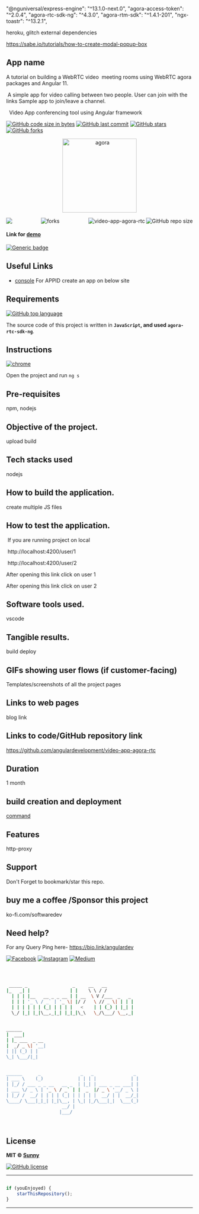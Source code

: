  "@nguniversal/express-engine": "^13.1.0-next.0",
    "agora-access-token": "^2.0.4",
    "agora-rtc-sdk-ng": "^4.3.0",
    "agora-rtm-sdk": "^1.4.1-201",
    "ngx-toastr": "^13.2.1",

heroku, glitch external dependencies


https://sabe.io/tutorials/how-to-create-modal-popup-box
## App name

A tutorial on building a WebRTC video  meeting rooms using WebRTC agora packages and Angular 11.

 A simple  app for video calling between two people. User can join with the links
Sample app to join/leave a channel.

  Video App conferencing tool using Angular framework

[![GitHub code size in bytes](https://img.shields.io/github/languages/code-size/angulardevelopment/video-app-agora-rtc?logo=github&style=social)](https://github.com/angulardevelopment/) [![GitHub last commit](https://img.shields.io/github/last-commit/angulardevelopment/video-app-agora-rtc?style=social&logo=git)](https://github.com/angulardevelopment/) [![GitHub stars](https://img.shields.io/github/stars/angulardevelopment/video-app-agora-rtc?style=social)](https://github.com/angulardevelopment/video-app-agora-rtc/stargazers) [![GitHub forks](https://img.shields.io/github/forks/angulardevelopment/video-app-agora-rtc?style=social&logo=git)](https://github.com/angulardevelopment/video-app-agora-rtc/network)

<p align="center">
<a href="#">
<img src="src/assets/download.jpg" width="200px" alt="agora"/>
</a>
</p>

<img align="left" src="http://estruyf-github.azurewebsites.net/api/VisitorHit?user=angulardevelopment&repo=video-app-agora-rtc&countColorcountColor&countColor=%237B1E7B"/>
<img align="right" src="https://img.shields.io/github/repo-size/angulardevelopment/video-app-agora-rtc?style=for-the-badge&logo=appveyor" alt="GitHub repo size"/>

<img align="right" alt="video-app-agora-rtc" src="https://socialify.git.ci/angulardevelopment/video-app-agora-rtc/image?font=Inter&forks=1&issues=1&logo=https%3A%2F%2Fencrypted-tbn0.gstatic.com%2Fimages%3Fq%3Dtbn%3AANd9GcT3XNTrF7bUh1kkqV4M7IacbSBLCqgmDAhyVV-Nf7X6nlWhB4eL4-7CfDPaxC0LmyEqX6o%26usqp%3DCAU&name=1&owner=1&pattern=Floating%20Cogs&pulls=1&stargazers=1&theme=Dark" />

<p align="center">
<img src="https://forthebadge.com/images/badges/built-with-love.svg" alt=" forks"/>
</p>

#### Link for [demo](#) 
[![Generic badge](https://img.shields.io/badge/view-demo-orange)](#)

## Useful Links

- [console](https://console.agora.io/)
For APPID create an app on below site



## Requirements

[![GitHub top language](https://img.shields.io/github/languages/top/angulardevelopment/video-app-agora-rtc?logo=html&style=social)](https://github.com/angulardevelopment/)

The source code of this project is written in **`JavaScript`, and used `agora-rtc-sdk-ng`**. 

## Instructions

[![chrome](https://img.shields.io/badge/Open-project-lightgrey.svg?logo=google-chrome&style=popout&logoColor=red)](#)

Open the project and run `ng s` 

## Pre-requisites
npm, nodejs
## Objective of the project.
upload build
## Tech stacks used
nodejs
## How to build the application.
create multiple JS files
## How to test the application.
 If you are running project on local

 http://localhost:4200/user/1

 http://localhost:4200/user/2

After opening this link click on user 1

After opening this link click on user 2
## Software tools used.
vscode
## Tangible results.
build deploy
## GIFs showing user flows (if customer-facing)
Templates/screenshots of all the project pages

## Links to web pages
blog link
## Links to code/GitHub repository link
https://github.com/angulardevelopment/video-app-agora-rtc
## Duration
1 month
## build creation and deployment
[command](https://dashboard.heroku.com/apps/testnodeappnew)
## Features
http-proxy

## Support
Don't Forget to bookmark/star this repo.

## buy me a coffee /Sponsor this project
ko-fi.com/softwaredev

## Need help?
For any Query Ping here- 
https://bio.link/angulardev

[![Facebook](https://img.shields.io/badge/Facebook-add-blue.svg?logo=facebook&logoColor=white)](https://www.facebook.com/learnangular2plus/) [![Instagram](https://img.shields.io/badge/Instagram-follow-purple.svg?logo=instagram&logoColor=white)](https://www.instagram.com/angular_development/) [![Medium](https://img.shields.io/badge/Medium-follow-black.svg?logo=medium&logoColor=white)](https://eraoftech.medium.com/ )


```bash



 _____ _                 _     __   __            
|_   _| |               | |    \ \ / /            
  | | | |__   __ _ _ __ | | __  \ V /___  _   _   
  | | | '_ \ / _` | '_ \| |/ /   \ // _ \| | | |  
  | | | | | | (_| | | | |   <    | | (_) | |_| |  
  \_/ |_| |_|\__,_|_| |_|_|\_\   \_/\___/ \__,_|  
                                                  
                                                  
______                                            
|  ___|                                           
| |_ ___  _ __                                    
|  _/ _ \| '__|                                   
| || (_) | |                                      
\_| \___/|_|                                      
                                                  
                                                  
______      _               _   _               _ 
| ___ \    (_)             | | | |             | |
| |_/ / ___ _ _ __   __ _  | |_| | ___ _ __ ___| |
| ___ \/ _ \ | '_ \ / _` | |  _  |/ _ \ '__/ _ \ |
| |_/ /  __/ | | | | (_| | | | | |  __/ | |  __/_|
\____/ \___|_|_| |_|\__, | \_| |_/\___|_|  \___(_)
                     __/ |                        
                    |___/                         

 


```

## License

**MIT &copy; [Sunny](https://github.com/angulardevelopment/video-app-agora-rtc/blob/master/LICENSE)**

[![GitHub license](https://img.shields.io/github/license/angulardevelopment/video-app-agora-rtc?style=social&logo=github)](https://github.com/angulardevelopment/video-app-agora-rtc/blob/master/LICENSE) 

---------

```javascript

if (youEnjoyed) {
    starThisRepository();
}

```

-----------


